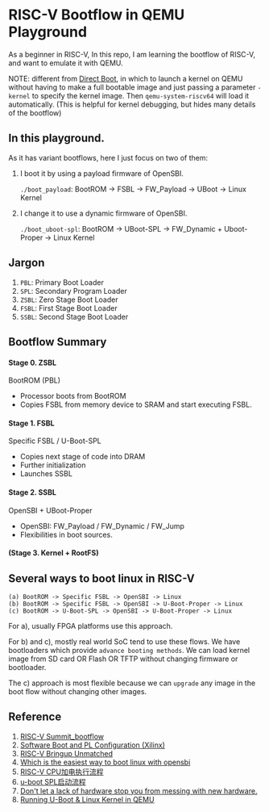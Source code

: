 # RISC-V Bootflow in QEMU Playground

As a beginner in RISC-V, In this repo, I am learning the bootflow of RISC-V, and want to emulate it with QEMU.

NOTE: different from [Direct Boot](https://qemu-project.gitlab.io/qemu/system/linuxboot.html), in which to launch a kernel on QEMU without having to make a full bootable image and just passing a parameter `-kernel` to specify the kernel image. Then `qemu-system-riscv64` will load it automatically. (This is helpful for kernel debugging, but hides many details of the bootflow)

## In this playground.
As it has variant bootflows, here I just focus on two of them:

1. I boot it by using a payload firmware of OpenSBI.

    `./boot_payload`: BootROM -> FSBL -> FW_Payload -> UBoot -> Linux Kernel 

2. I change it to use a dynamic firmware of OpenSBI.

    `./boot_uboot-spl`: BootROM -> UBoot-SPL -> FW_Dynamic + Uboot-Proper -> Linux Kernel

## Jargon
1. `PBL`: Primary Boot Loader
2. `SPL`: Secondary Program Loader
3. `ZSBL`: Zero Stage Boot Loader
4. `FSBL`: First Stage Boot Loader
5. `SSBL`: Second Stage Boot Loader


## Bootflow Summary
#### Stage 0. ZSBL
BootROM (PBL)

- Processor boots from BootROM
- Copies FSBL from memory device to SRAM and start executing FSBL.

#### Stage 1. FSBL
Specific FSBL / U-Boot-SPL

- Copies next stage of code into DRAM
- Further initialization 
- Launches SSBL

#### Stage 2. SSBL
OpenSBI + UBoot-Proper

- OpenSBI: FW_Payload / FW_Dynamic / FW_Jump
- Flexibilities in boot sources.

#### (Stage 3. Kernel + RootFS)

## Several ways to boot linux in RISC-V
```
(a) BootROM -> Specific FSBL -> OpenSBI -> Linux
(b) BootROM -> Specific FSBL -> OpenSBI -> U-Boot-Proper -> Linux
(c) BootROM -> U-Boot-SPL -> OpenSBI -> U-Boot-Proper -> Linux
```

For a), usually FPGA platforms use this approach.

For b) and c), mostly real world SoC tend to use these flows. We have bootloaders which provide `advance booting methods`. We can load kernel image from SD card OR Flash OR TFTP without changing firmware or bootloader.

The c) approach is most flexible because we can `upgrade` any image in the boot flow without changing other images.

## Reference
1. [RISC-V Summit_bootflow](https://riscv.org/wp-content/uploads/2019/12/Summit_bootflow.pdf)
2. [Software Boot and PL Configuration (Xilinx)](https://xilinx.eetrend.com/files-eetrend-xilinx/forum/201509/9245-20465-13_software_boot_and_pl_configuration.pdf)
3. [RISC-V Bringup Unmatched](https://github.com/carlosedp/riscv-bringup/blob/master/unmatched/Readme.md#build-opensbi)
4. [Which is the easiest way to boot linux with opensbi](https://github.com/riscv-software-src/opensbi/issues/180)
5. [RISC-V CPU加电执行流程](https://www.cnblogs.com/mkh2000/p/15811708.html)
6. [u-boot SPL启动流程](https://wowothink.com/1e031f74/)
7. [Don't let a lack of hardware stop you from messing with new hardware.](https://colatkinson.site/linux/riscv/2021/01/27/riscv-qemu/) 
8. [Running U-Boot & Linux Kernel in QEMU](https://www.codingame.com/playgrounds/84444/running-u-boot-linux-kernel-in-qemu/prologue)

